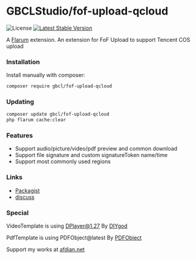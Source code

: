 # GBCLStudio/fof-upload-qcloud

![License](https://img.shields.io/badge/license-MIT-red.svg) [![Latest Stable Version](https://img.shields.io/packagist/v/gbcl/fof-upload-qcloud.svg)](https://packagist.org/packages/gbcl/fof-upload-qcloud)

A [Flarum](http://flarum.org) extension. An extension for FoF Upload to support Tencent COS upload

### Installation

Install manually with composer:

```sh
composer require gbcl/fof-upload-qcloud
```

### Updating

```sh
composer update gbcl/fof-upload-qcloud
php flarum cache:clear
```

### Features

- Support audio/picture/video/pdf preview and common download
- Support file signature and custom signatureToken name/time
- Support most commonly used regions

### Links

- [Packagist](https://packagist.org/packages/gbcl/fof-upload-qcloud)
- [discuss](https://discuss.flarum.org.cn/d/4058)

### Special

VideoTemplate is using DPlayer@1.27 By [DIYgod](https://github.com/DIYgod)

PdfTemplate is using PDFObject@latest By [PDFObject](https://pdfobject.com)

Support my works at [afdian.net](https://afdian.net/@GBCLStudio)